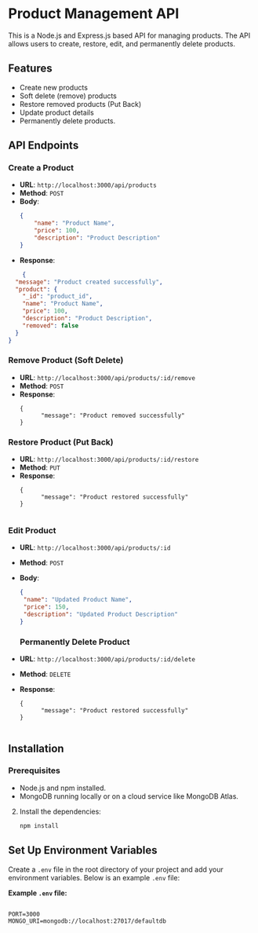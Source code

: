 # Product Management API

This is a Node.js and Express.js based API for managing products. The API allows users to create, restore, edit, and permanently delete products.

## Features

- Create new products
- Soft delete (remove) products
- Restore removed products (Put Back)
- Update product details
- Permanently delete products.






## API Endpoints

### Create a Product

- **URL**: `http://localhost:3000/api/products`
- **Method**: `POST`
- **Body**:
    ```json
   {
        "name": "Product Name",
        "price": 100,
        "description": "Product Description"
  }

    ```
- **Response**: 
```json
    {
  "message": "Product created successfully",
  "product": {
    "_id": "product_id",
    "name": "Product Name",
    "price": 100,
    "description": "Product Description",
    "removed": false
  }
}
```


### Remove Product (Soft Delete)

- **URL**: `http://localhost:3000/api/products/:id/remove`
- **Method**: `POST`
- **Response**: 
   ```
   {
         "message": "Product removed successfully"
   }

   ```

### Restore Product (Put Back)

- **URL**: `http://localhost:3000/api/products/:id/restore`
- **Method**: `PUT`
- **Response**: 
   ```
   {
         "message": "Product restored successfully"
   }
```

```
### Edit Product

- **URL**: `http://localhost:3000/api/products/:id`
- **Method**: `POST`
- **Body**:
    ```json
   {
     "name": "Updated Product Name",
     "price": 150,
     "description": "Updated Product Description"
    }

  ```
  ### Permanently Delete Product

- **URL**: `http://localhost:3000/api/products/:id/delete`
- **Method**: `DELETE`
- **Response**: 
   ```
   {
         "message": "Product restored successfully"
   }
```
```


## Installation

### Prerequisites

- Node.js and npm installed.
- MongoDB running locally or on a cloud service like MongoDB Atlas.



2. Install the dependencies:

    ```bash
    npm install
    ```



## Set Up Environment Variables

Create a `.env` file in the root directory of your project and add your environment variables. Below is an example `.env` file:

**Example `.env` file:**
```env

PORT=3000
MONGO_URI=mongodb://localhost:27017/defaultdb
